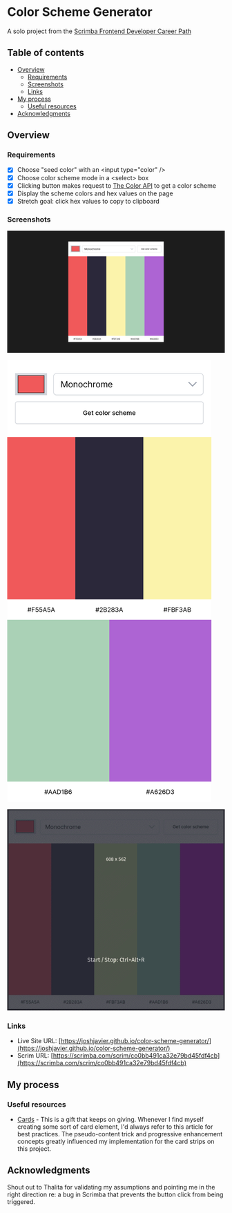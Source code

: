 # Color Scheme Generator

A solo project from the [Scrimba Frontend Developer Career Path](https://scrimba.com/learn/frontend)

## Table of contents

- [Overview](#overview)
  - [Requirements](#requirements)
  - [Screenshots](#screenshots)
  - [Links](#links)
- [My process](#my-process)
  - [Useful resources](#useful-resources)
- [Acknowledgments](#acknowledgments)

## Overview

### Requirements

- [x] Choose "seed color" with an \<input type="color" />
- [x] Choose color scheme mode in a \<select> box
- [x] Clicking button makes request to [The Color API](https://www.thecolorapi.com/) to get a color scheme
- [x] Display the scheme colors and hex values on the page
- [x] Stretch goal: click hex values to copy to clipboard

### Screenshots

![Color Scheme Generator (desktop view)](./images/color-scheme-generator-desktop.png)

![Color Scheme Generator (mobile view)](./images/color-scheme-generator-mobile.png)

![Color Scheme Generator (animated preview)](./images/color-scheme-generator-preview.gif)

### Links

- Live Site URL: [https://joshjavier.github.io/color-scheme-generator/](https://joshjavier.github.io/color-scheme-generator/)
- Scrim URL: [https://scrimba.com/scrim/co0bb491ca32e79bd45fdf4cb](https://scrimba.com/scrim/co0bb491ca32e79bd45fdf4cb)

## My process

### Useful resources

- [Cards](https://inclusive-components.design/cards/) - This is a gift that keeps on giving. Whenever I find myself creating some sort of card element, I'd always refer to this article for best practices. The pseudo-content trick and progressive enhancement concepts greatly influenced my implementation for the card strips on this project.

## Acknowledgments

Shout out to Thalita for validating my assumptions and pointing me in the right direction re: a bug in Scrimba that prevents the button click from being triggered.
